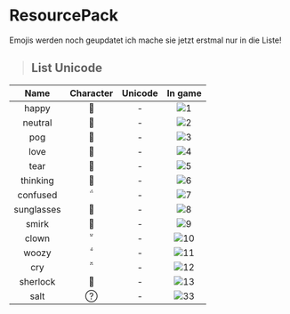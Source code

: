 # ResourcePack
Emojis werden noch geupdatet ich mache sie jetzt erstmal nur in die Liste!
 > <h2>List Unicode</h2>
 
|               Name               | Character | Unicode |                     In game                    |
|:--------------------------------:|:---------:|:-------:|:----------------------------------------------:|
|             happy                   |          |  -      |![1](https://cdn.discordapp.com/attachments/926824646735716355/926824692730441738/1.png)|
|             neutral                   |          |  -      |![2](https://cdn.discordapp.com/attachments/926824646735716355/926824692994703360/2.png)|
|             pog                   |         |  -      |![3](https://cdn.discordapp.com/attachments/926824646735716355/926824689442115624/3.png)|
|             love                   |          |  -      |![4](https://cdn.discordapp.com/attachments/926824646735716355/926824689622474762/4.png)|
|             tear                   |          |  -      |![5](https://cdn.discordapp.com/attachments/926824646735716355/926824689765085194/5.png)|
|             thinking                   |          |  -      |![6](https://cdn.discordapp.com/attachments/926824646735716355/926824692252286976/6.png)|
|             confused                   |          |  -      |![7](https://cdn.discordapp.com/attachments/926824646735716355/926824692470382603/7.png)|
|             sunglasses                   |          |  -      |![8](https://cdn.discordapp.com/attachments/926824646735716355/926833818701279302/8.png)|
|             smirk                   |          |  -      |![9](https://cdn.discordapp.com/attachments/926824646735716355/926833839484071956/9.png)|
|             clown                   |          |  -      |![10](https://cdn.discordapp.com/attachments/926824646735716355/926836573645979718/10.png)|
|             woozy                   |          |  -      |![11](https://cdn.discordapp.com/attachments/926824646735716355/926838176344076298/11.png)|
|             cry                   |          |  -      |![12](https://cdn.discordapp.com/attachments/926824646735716355/926870005365227540/12.png)|
|             sherlock                   |          |  -      |![13](https://cdn.discordapp.com/attachments/926824646735716355/926872891805556806/13.png)|
|             salt                   |          |  -      |![33](https://cdn.discordapp.com/attachments/926824646735716355/926858736079888435/33.png)|
